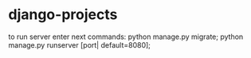 # django-projects
to run server enter next commands:
python manage.py migrate;
python manage.py runserver [port| default=8080];
